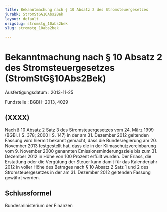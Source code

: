 ```yaml
---
Title: Bekanntmachung nach § 10 Absatz 2 des Stromsteuergesetzes
jurabk: StromStG§10Abs2Bek
layout: default
origslug: stromstg_10abs2bek
slug: stromstg_10abs2bek

---
```


# Bekanntmachung nach § 10 Absatz 2 des Stromsteuergesetzes (StromStG§10Abs2Bek)

Ausfertigungsdatum
:   2013-11-25

Fundstelle
:   BGBl I: 2013, 4029


## (XXXX)

Nach § 10 Absatz 2 Satz 3 des Stromsteuergesetzes vom 24. März 1999
(BGBl. I S. 378; 2000 I S. 147) in der am 31. Dezember 2012 geltenden
Fassung wird hiermit bekannt gemacht, dass die Bundesregierung am 20.
November 2013 festgestellt hat, dass die in der
Klimaschutzvereinbarung vom 9. November 2000 genannten
Emissionsminderungsziele bis zum 31. Dezember 2012 in Höhe von 100
Prozent erfüllt wurden. Der Erlass, die Erstattung oder die Vergütung
der Steuer kann damit für das Kalenderjahr 2012 in voller Höhe des
Betrages nach § 10 Absatz 2 Satz 1 und 2 des Stromsteuergesetzes in
der am 31. Dezember 2012 geltenden Fassung gewährt werden.


## Schlussformel

Bundesministerium der Finanzen

